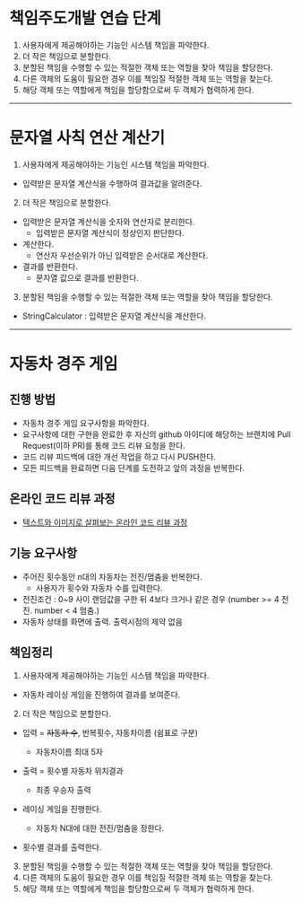 # 책임주도개발 연습 단계
1. 사용자에게 제공해야하는 기능인 시스템 책임을 파악한다.
2. 더 작은 책임으로 분할한다.
3. 분할된 책임을 수행할 수 있는 적절한 객체 또는 역할을 찾아 책임을 할당한다.
4. 다른 객체의 도움이 필요한 경우 이를 책임질 적절한 객체 또는 역할을 찾는다.
5. 해당 객체 또는 역할에게 책임을 할당함으로써 두 객체가 협력하게 한다.
---
# 문자열 사칙 연산 계산기
1. 사용자에게 제공해야하는 기능인 시스템 책임을 파악한다.
- 입력받은 문자열 계산식을 수행하여 결과값을 알려준다.

2. 더 작은 책임으로 분할한다.
- 입력받은 문자열 계산식을 숫자와 연산자로 분리한다.
    - 입력받은 문자열 계산식이 정상인지 판단한다.
- 계산한다.
    - 연산자 우선순위가 아닌 입력받은 순서대로 계산한다.
- 결과를 반환한다.
    - 문자열 값으로 결과를 반환한다.

3. 분할된 책임을 수행할 수 있는 적절한 객체 또는 역할을 찾아 책임을 할당한다.
- StringCalculator : 입력받은 문자열 계산식을 계산한다.
 
---
# 자동차 경주 게임
## 진행 방법
* 자동차 경주 게임 요구사항을 파악한다.
* 요구사항에 대한 구현을 완료한 후 자신의 github 아이디에 해당하는 브랜치에 Pull Request(이하 PR)를 통해 코드 리뷰 요청을 한다.
* 코드 리뷰 피드백에 대한 개선 작업을 하고 다시 PUSH한다.
* 모든 피드백을 완료하면 다음 단계를 도전하고 앞의 과정을 반복한다.

## 온라인 코드 리뷰 과정
* [텍스트와 이미지로 살펴보는 온라인 코드 리뷰 과정](https://github.com/next-step/nextstep-docs/tree/master/codereview)

## 기능 요구사항
* 주어진 횟수동안 n대의 차동차는 전진/멈춤을 반복한다.
    * 사용자가 횟수와 자동차 수를 입력한다.
* 전진조건 : 0~9 사이 랜덤값을 구한 뒤 4보다 크거나 같은 경우 (number >= 4 전진.  number < 4 멈춤.)
* 자동차 상태를 화면에 출력. 출력시점의 제약 없음

## 책임정리
1. 사용자에게 제공해야하는 기능인 시스템 책임을 파악한다.
* 자동차 레이싱 게임을 진행하여 결과를 보여준다.

2. 더 작은 책임으로 분할한다.
* 입력 = ~~자동차 수~~, 반복횟수, 자동차이름 (쉼표로 구분)
    * 자동차이름 최대 5자
* 출력 = 횟수별 자동차 위치결과
    * 최종 우승자 출력

* 레이싱 게임을 진행한다.
    * 자동차 N대에 대한 전진/멈춤을 정한다.

* 횟수별 결과를 출력한다.

3. 분할된 책임을 수행할 수 있는 적절한 객체 또는 역할을 찾아 책임을 할당한다.
4. 다른 객체의 도움이 필요한 경우 이를 책임질 적절한 객체 또는 역할을 찾는다.
5. 해당 객체 또는 역할에게 책임을 할당함으로써 두 객체가 협력하게 한다.
